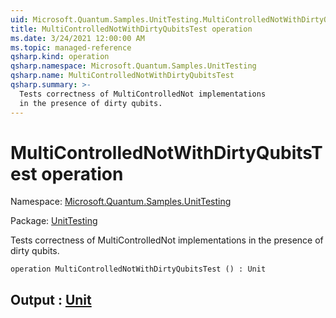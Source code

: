 ```yaml
---
uid: Microsoft.Quantum.Samples.UnitTesting.MultiControlledNotWithDirtyQubitsTest
title: MultiControlledNotWithDirtyQubitsTest operation
ms.date: 3/24/2021 12:00:00 AM
ms.topic: managed-reference
qsharp.kind: operation
qsharp.namespace: Microsoft.Quantum.Samples.UnitTesting
qsharp.name: MultiControlledNotWithDirtyQubitsTest
qsharp.summary: >-
  Tests correctness of MultiControlledNot implementations
  in the presence of dirty qubits.
---
```


# MultiControlledNotWithDirtyQubitsTest operation

Namespace: [Microsoft.Quantum.Samples.UnitTesting](xref:Microsoft.Quantum.Samples.UnitTesting)

Package: [UnitTesting](https://nuget.org/packages/UnitTesting)


Tests correctness of MultiControlledNot implementationsin the presence of dirty qubits.

```qsharp
operation MultiControlledNotWithDirtyQubitsTest () : Unit
```


## Output : [Unit](xref:microsoft.quantum.lang-ref.unit)

